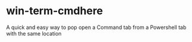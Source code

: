 # win-term-cmdhere
A quick and easy way to pop open a Command tab from a Powershell tab with the same location

